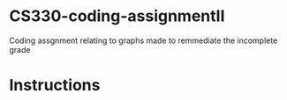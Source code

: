 # CS330-coding-assignmentII
Coding assgnment relating to graphs made to remmediate the incomplete grade

# Instructions 


